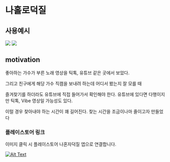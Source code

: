 # 나홀로덕질

## 사용예시
![](video_operation_example.gif) ![](image_operation_example.gif)

## motivation

좋아하는 가수가 부른 노래 영상을 틱톡, 유튜브 같은 곳에서 보았다.  

그리고 친구에게 해당 가수 직캠을 보내려 하는데 어디서 봤는지 잘 모를 때

즐겨찾기를 하더라도 유튜브에 직접 들어가서 확인해야 한다. 유튜브에 있다면 다행이지만 틱톡, Vibe 영상일 가능성도 있다. 

이럴 경우 찾아내야 하는 시간이 꽤 길어진다. 찾는 시간을 조금이나마 줄이고자 만들었다 


### 플레이스토어 링크
이미지 클릭 시 플레이스토어 나혼자덕질 앱으로 연결합니다. 

[![Alt Text](https://www.gstatic.com/android/market_images/web/play_prism_hlock_2x.png)](https://play.google.com/store/apps/details?id=com.anlyn.alonevirtue)
